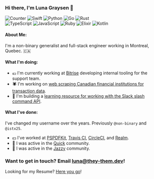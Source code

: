 ### Hi there, I'm Luna Graysen 👋 

![Counter](https://badges.pufler.dev/visits/they-them/they-them)
![Swift](https://img.shields.io/badge/Swift-Experienced-orange)
![Python](https://img.shields.io/badge/Python-Intermediate-3572A5)
![Go](https://img.shields.io/badge/Go-Intermediate-02ADD8)
![Rust](https://img.shields.io/badge/Rust-Intermediate-DEA484)
<br>
![TypeScript](https://img.shields.io/badge/TypeScript-Learning-3177C6)
![JavaScript](https://img.shields.io/badge/JavaScript-Learning-F7DF1E)
![Ruby](https://img.shields.io/badge/Ruby-Learning-701315)
![Elixir](https://img.shields.io/badge/Elixir-Learning-6D5478)
![Kotlin](https://img.shields.io/badge/Kotlin-Learning-F08E33)


#### About Me:

I'm a non-binary generalist and full-stack engineer working in Montreal, Quebec. :canada:

#### What I'm doing:

- :euro: I'm currently working at [Bitrise](https://bitrise.io) developing internal tooling for the support team.
- :spider: I'm working on [web scraping Canadian financial institutions for transaction data](https://github.com/web-scraping-adventures).
- :speech_balloon: I'm building a [learning resource for working with the Slack slash command API](https://slash.wiki).

#### What I've done:

I've changed my username over the years. Previously `@non-binary` and `@istx25`.

- :dollar: I've worked at [PSPDFKit](https://pspdfkit.com), [Travis CI](https://travis-ci.com), [CircleCI](https://circleci.com), and [Realm](https://realm.io).
- :dancer: I was active in the [Quick](https://github.com/quick) community.
- :trumpet: I was active in the [Jazzy](https://github.com/realm/jazzy) community.

### Want to get in touch? Email [luna@they-them.dev](mailto:luna@they-them.dev)!

Looking for my Resume? [Here you go](https://docs.google.com/document/d/1B59WJ3L1KAmhLaCY3WLTXLZY7oogTqBoVi8pOGVu8hU/edit)!
